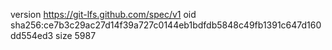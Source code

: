 version https://git-lfs.github.com/spec/v1
oid sha256:ce7b3c29ac27d14f39a727c0144eb1bdfdb5848c49fb1391c647d160dd554ed3
size 5987
